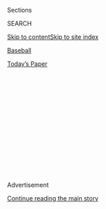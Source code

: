 <div id="app">

<div>

<div>

<div>

<div class="NYTAppHideMasthead css-1q2w90k e1suatyy0">

<div class="section css-ui9rw0 e1suatyy2">

<div class="css-eph4ug er09x8g0">

<div class="css-6n7j50">

</div>

<span class="css-1dv1kvn">Sections</span>

<div class="css-10488qs">

<span class="css-1dv1kvn">SEARCH</span>

</div>

[Skip to content](#site-content)[Skip to site
index](#site-index)

</div>

<div id="masthead-section-label" class="css-1wr3we4 eaxe0e00">

[Baseball](https://www.nytimes3xbfgragh.onion/section/sports/baseball)

</div>

<div class="css-10698na e1huz5gh0">

</div>

</div>

<div id="masthead-bar-one" class="section hasLinks css-15hmgas e1csuq9d3">

<div class="css-uqyvli e1csuq9d0">

</div>

<div class="css-1uqjmks e1csuq9d1">

</div>

<div class="css-9e9ivx">

[](https://myaccount.nytimes3xbfgragh.onion/auth/login?response_type=cookie&client_id=vi)

</div>

<div class="css-1bvtpon e1csuq9d2">

[Today’s
Paper](https://www.nytimes3xbfgragh.onion/section/todayspaper)

</div>

</div>

</div>

</div>

<div data-aria-hidden="false">

<div id="site-content" data-role="main">

<div>

<div class="css-1aor85t" style="opacity:0.000000001;z-index:-1;visibility:hidden">

<div class="css-1hqnpie">

<div class="css-epjblv">

<span class="css-17xtcya">[Baseball](/section/sports/baseball)</span><span class="css-x15j1o">|</span><span class="css-fwqvlz">More
Games Postponed With 4 More Coronavirus Cases for
Cardinals</span>

</div>

<div class="css-k008qs">

<div class="css-1iwv8en">

<span class="css-18z7m18"></span>

<div>

</div>

</div>

<span class="css-1n6z4y">https://nyti.ms/31ndgVl</span>

<div class="css-1705lsu">

<div class="css-4xjgmj">

<div class="css-4skfbu" data-role="toolbar" data-aria-label="Social Media Share buttons, Save button, and Comments Panel with current comment count" data-testid="share-tools">

  - 
  - 
  - 
  - 
    
    <div class="css-6n7j50">
    
    </div>

  - 

</div>

</div>

</div>

</div>

</div>

</div>

<div id="NYT_TOP_BANNER_REGION" class="css-13pd83m">

</div>

<div id="top-wrapper" class="css-1sy8kpn">

<div id="top-slug" class="css-l9onyx">

Advertisement

</div>

[Continue reading the main
story](#after-top)

<div class="ad top-wrapper" style="text-align:center;height:100%;display:block;min-height:250px">

<div id="top" class="place-ad" data-position="top" data-size-key="top">

</div>

</div>

<div id="after-top">

</div>

</div>

<div>

<div id="sponsor-wrapper" class="css-1hyfx7x">

<div id="sponsor-slug" class="css-19vbshk">

Supported by

</div>

[Continue reading the main
story](#after-sponsor)

<div id="sponsor" class="ad sponsor-wrapper" style="text-align:center;height:100%;display:block">

</div>

<div id="after-sponsor">

</div>

</div>

<div class="css-186x18t">

</div>

<div class="css-1vkm6nb ehdk2mb0">

# More Games Postponed With 4 More Coronavirus Cases for Cardinals

</div>

Three staffers and one player for the St. Louis Cardinals tested
positive for the virus, prompting the postponement of a game Saturday
and a doubleheader Sunday against the Brewers in Milwaukee.

<div class="css-79elbk" data-testid="photoviewer-wrapper">

<div class="css-z3e15g" data-testid="photoviewer-wrapper-hidden">

</div>

<div class="css-1a48zt4 ehw59r15" data-testid="photoviewer-children">

![<span class="css-16f3y1r e13ogyst0" data-aria-hidden="true">The St.
Louis Cardinals and Milwaukee Brewers had another game canceled at
Miller Park after three team staffers and one player tested positive for
the
coronavirus.</span><span class="css-cnj6d5 e1z0qqy90" itemprop="copyrightHolder"><span class="css-1ly73wi e1tej78p0">Credit...</span><span><span>Morry
Gash/Associated
Press</span></span></span>](https://static01.graylady3jvrrxbe.onion/images/2020/08/01/sports/01virus-mlb/merlin_175167699_2397f43a-6037-4988-a7c2-4be1e5e600c3-articleLarge.jpg?quality=75&auto=webp&disable=upscale)

</div>

</div>

<div class="css-18e8msd">

<div class="css-vp77d3 epjyd6m0">

<div class="css-1baulvz">

By [<span class="css-1baulvz last-byline" itemprop="name">Tyler
Kepner</span>](https://www.nytimes3xbfgragh.onion/by/tyler-kepner)

</div>

</div>

  - 
    
    <div class="css-ld3wwf e16638kd2">
    
    Published Aug. 1, 2020Updated Aug. 3,
    2020
    
    </div>

  - 
    
    <div class="css-4xjgmj">
    
    <div class="css-pvvomx" data-role="toolbar" data-aria-label="Social Media Share buttons, Save button, and Comments Panel with current comment count" data-testid="share-tools">
    
      - 
      - 
      - 
      - 
        
        <div class="css-6n7j50">
        
        </div>
    
      - 
    
    </div>
    
    </div>

</div>

</div>

<div class="section meteredContent css-1r7ky0e" name="articleBody" itemprop="articleBody">

<div class="css-1fanzo5 StoryBodyCompanionColumn">

<div class="css-53u6y8">

Major League Baseball’s sputtering effort to play in a pandemic took
another discouraging turn on Saturday when one St. Louis Cardinals
player and three team staffers [tested positive for the
coronavirus](https://www.nytimes3xbfgragh.onion/2020/08/03/sports/baseball/mlb-coronavirus-outbreak.html),
forcing [the postponement of their weekend series in
Milwaukee](https://www.nytimes3xbfgragh.onion/2020/07/31/sports/baseball/cardinals-twins-coronavirus-mlb.html).

After deciding earlier Saturday to postpone the game for that night,
M.L.B. announced several hours later that it had called off the Sunday
doubleheader, meaning that the teams will not play any games in their
series unless they can be made up elsewhere during the densely scheduled
60-game season. The Cardinals’ Monday game in Detroit was also
postponed, but the league said it would be made up as part of a
doubleheader later in the week.

The Cardinals, who also had two players receive positive tests on
Friday, now have six positives in their traveling party and have become
the second team, with the Miami Marlins, to experience an outbreak less
than two weeks into the truncated M.L.B. season. The Marlins have had 20
people, including 18 players, test positive since last Sunday.

With the Cardinals-Brewers postponements, six teams — comprising 20
percent of the league — have been shut down this weekend for reasons
related to the virus. [The
Marlins](https://www.nytimes3xbfgragh.onion/2020/07/28/sports/baseball/marlins-outbreak-mlb-coronavirus.html)
and [the
Phillies](https://www.nytimes3xbfgragh.onion/2020/07/30/sports/baseball/phillies-blue-jays-postponed-coronavirus.html)
have not played since last Sunday, when the Marlins learned of their
outbreak before a game in Philadelphia. With those teams out of action,
their scheduled opponents for this weekend, the Washington Nationals and
the Toronto Blue Jays, have also been off.

</div>

</div>

<div class="css-1fanzo5 StoryBodyCompanionColumn">

<div class="css-53u6y8">

The Phillies are scheduled for now to play the Yankees for four games
this week, and M.L.B. said Saturday that the Marlins would play a
four-game series with the Orioles in Baltimore starting Tuesday. The
league also said that two of three cases among Phillies staffers were
likely false positives, a welcome sign along with no Philadelphia
players testing positive since playing the Marlins.

The Marlins’ personnel who tested positive embarked on a bus trip from
Philadelphia to Miami on Friday as the team scrambles to make trades and
sign free agents to fill out a competitive roster. Isan Diaz, a Marlins
second baseman, opted out of the season on Saturday morning.

“This has been a tough week to see so many of my teammates come down
with this virus, and see how quickly it spreads,” Diaz posted to
Instagram, adding later, “This has been a decision that I have discussed
with my family, and I feel it’s the best one for me and my overall
well-being.”

[The Brewers said
Saturday](https://twitter.com/Brewers/status/1289605514196729856) that
center fielder Lorenzo Cain had also opted out.

For now, M.L.B. still plans for its teams to play 60 games apiece — or
as close to 60 as possible — in a regular season scheduled to end on
Sept. 27, before a postseason of four rounds through the end of October.
But the complications of travel, and the failure by at least some of the
Marlins to adhere to safety protocols on a preseason trip to Atlanta,
have put the season in peril.

</div>

</div>

<div>

</div>

</div>

<div>

</div>

<div>

</div>

<div>

</div>

<div>

<div id="bottom-wrapper" class="css-1ede5it">

<div id="bottom-slug" class="css-l9onyx">

Advertisement

</div>

[Continue reading the main
story](#after-bottom)

<div id="bottom" class="ad bottom-wrapper" style="text-align:center;height:100%;display:block;min-height:90px">

</div>

<div id="after-bottom">

</div>

</div>

</div>

</div>

</div>

## Site Index

<div>

</div>

## Site Information Navigation

  - [© <span>2020</span> <span>The New York Times
    Company</span>](https://help.nytimes3xbfgragh.onion/hc/en-us/articles/115014792127-Copyright-notice)

<!-- end list -->

  - [NYTCo](https://www.nytco.com/)
  - [Contact
    Us](https://help.nytimes3xbfgragh.onion/hc/en-us/articles/115015385887-Contact-Us)
  - [Work with us](https://www.nytco.com/careers/)
  - [Advertise](https://nytmediakit.com/)
  - [T Brand Studio](http://www.tbrandstudio.com/)
  - [Your Ad
    Choices](https://www.nytimes3xbfgragh.onion/privacy/cookie-policy#how-do-i-manage-trackers)
  - [Privacy](https://www.nytimes3xbfgragh.onion/privacy)
  - [Terms of
    Service](https://help.nytimes3xbfgragh.onion/hc/en-us/articles/115014893428-Terms-of-service)
  - [Terms of
    Sale](https://help.nytimes3xbfgragh.onion/hc/en-us/articles/115014893968-Terms-of-sale)
  - [Site
    Map](https://spiderbites.nytimes3xbfgragh.onion)
  - [Help](https://help.nytimes3xbfgragh.onion/hc/en-us)
  - [Subscriptions](https://www.nytimes3xbfgragh.onion/subscription?campaignId=37WXW)

</div>

</div>

</div>

</div>
